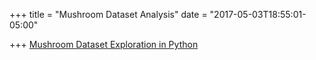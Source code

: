 +++
title = "Mushroom Dataset Analysis"
date = "2017-05-03T18:55:01-05:00"

+++
<a href="/ML/MushroomAnalysis.html">Mushroom Dataset Exploration in Python</a>
